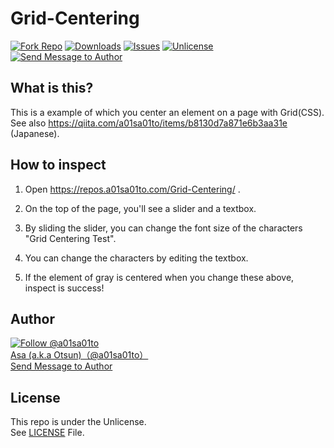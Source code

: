 # Grid-Centering
[![Fork Repo](https://img.shields.io/github/forks/a01sa01to/Grid-Centering?style=social&maxAge=3600)](https://github.com/a01sa01to/Grid-Centering/fork) [![Downloads](https://img.shields.io/github/downloads/a01sa01to/Grid-Centering/total?maxAge=3600, "Download")](https://github.com/a01sa01to/Grid-Centering/releases) [![Issues](https://img.shields.io/github/issues/a01sa01to/Grid-Centering?maxAge=3600, "Issues")](https://github.com/a01sa01to/Grid-Centering/issues) [![Unlicense](https://img.shields.io/github/license/a01sa01to/Grid-Centering?maxAge=3600, "License")](https://github.com/a01sa01to/Grid-Centering/blob/master/LICENSE) [![Send Message to Author](https://img.shields.io/static/v1?style=flat&logo=twitter&label=Message&color=1da1f2&link=https%3A%2F%2Ftwitter.com%2Fmessages%2Fcompose%3Frecipient_id%3D4273512934&link=https%3A%2F%2Ftwitter.com%2Fmessages%2Fcompose%3Frecipient_id%3D4273512934&message=%40a01sa01to&maxAge=3600, "Send Message to Author")](https://twitter.com/messages/compose?recipient_id=4273512934)<br>

## What is this?
This is a example of which you center an element on a page with Grid(CSS).  
See also https://qiita.com/a01sa01to/items/b8130d7a871e6b3aa31e (Japanese).

## How to inspect

1. Open https://repos.a01sa01to.com/Grid-Centering/ .

2. On the top of the page, you'll see a slider and a textbox.

3. By sliding the slider, you can change the font size of the characters "Grid Centering Test".

4. You can change the characters by editing the textbox.

5. If the element of gray is centered when you change these above, inspect is success!

## Author

[![Follow @a01sa01to](https://img.shields.io/twitter/follow/a01sa01to?label=Follow&style=social&maxAge=3600, "Follow")](https://twitter.com/intent/follow?screen_name=a01sa01to)<br>
[Asa (a.k.a Otsun)（@a01sa01to）](https://twitter.com/a01sa01to)<br>
[Send Message to Author](https://twitter.com/messages/compose?recipient_id=4273512934)

## License

This repo is under the Unlicense.<br>
See [LICENSE](https://github.com/a01sa01to/Grid-Centering/blob/master/LICENSE) File.
